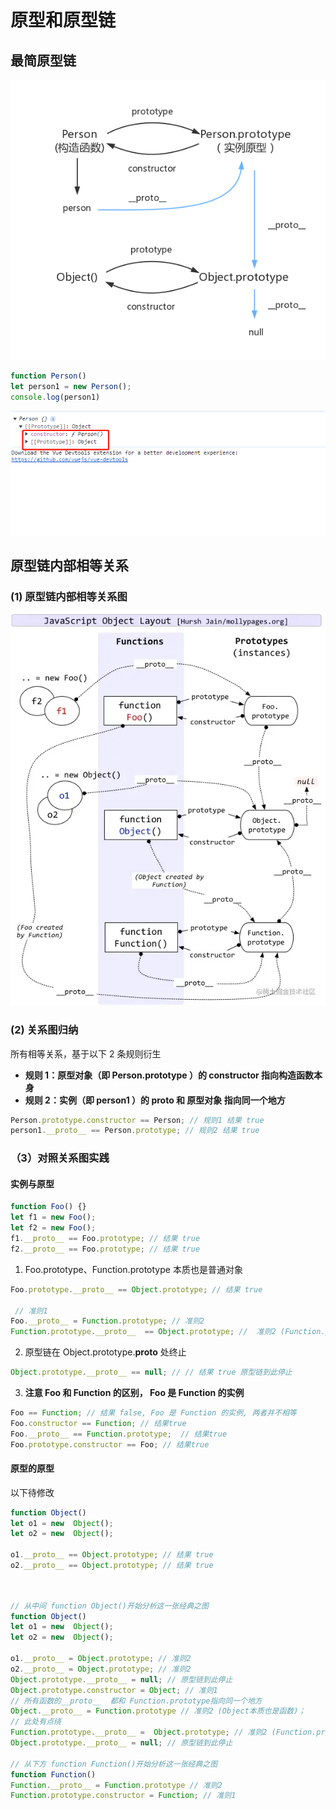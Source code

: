 # 原型和原型链

## 最简原型链

![原型链简单关系图](./images/day12_1.png)

```js
function Person()
let person1 = new Person();
console.log(person1)
```

![原型案例图](./images/day12_2.png)

## 原型链内部相等关系

### (1) 原型链内部相等关系图

![原型链内部相等关系图](./images/day12_3.png)

### (2) 关系图归纳

所有相等关系，基于以下 2 条规则衍生

- **规则 1：原型对象（即 Person.prototype ）的 constructor 指向构造函数本身**
- **规则 2：实例（即 person1 ）的 **proto** 和 原型对象 指向同一个地方**

```js
Person.prototype.constructor == Person; // 规则1 结果 true
person1.__proto__ == Person.prototype; // 规则2 结果 true
```

### （3）对照关系图实践

#### 实例与原型
```js
function Foo() {}
let f1 = new Foo();
let f2 = new Foo();
f1.__proto__ == Foo.prototype; // 结果 true
f2.__proto__ == Foo.prototype; // 结果 true
```

1. Foo.prototype、Function.prototype 本质也是普通对象

```js
Foo.prototype.__proto__ == Object.prototype; // 结果 true 

 // 准则1
Foo.__proto__ = Function.prototype; // 准则2
Function.prototype.__proto__  == Object.prototype; //  准则2 (Function.prototype本质也是普通对象，可适用准则2)

```

2. 原型链在 Object.prototype.__proto__ 处终止

```js
Object.prototype.__proto__ == null; // // 结果 true 原型链到此停止
```

3. **注意 Foo 和 Function 的区别， Foo 是 Function 的实例**

```js
Foo == Function; // 结果 false, Foo 是 Function 的实例, 两者并不相等
Foo.constructor == Function; // 结果true
Foo.__proto__ == Function.prototype;  // 结果true
Foo.prototype.constructor == Foo; // 结果true
```

#### 原型的原型

以下待修改

```js
function Object()
let o1 = new  Object();
let o2 = new  Object();

o1.__proto__ == Object.prototype; // 结果 true
o2.__proto__ == Object.prototype; // 结果 true
```

```js


// 从中间 function Object()开始分析这一张经典之图
function Object()
let o1 = new  Object();
let o2 = new  Object();

o1.__proto__ = Object.prototype; // 准则2
o2.__proto__ = Object.prototype; // 准则2
Object.prototype.__proto__ = null; // 原型链到此停止
Object.prototype.constructor = Object; // 准则1
// 所有函数的__proto__  都和 Function.prototype指向同一个地方
Object.__proto__ = Function.prototype // 准则2 (Object本质也是函数)；
// 此处有点绕
Function.prototype.__proto__ =  Object.prototype; // 准则2 (Function.prototype本质也是普通对象，可适用准则2)
Object.prototype.__proto__ = null; // 原型链到此停止

// 从下方 function Function()开始分析这一张经典之图
function Function()
Function.__proto__ = Function.prototype // 准则2
Function.prototype.constructor = Function; // 准则1


```
